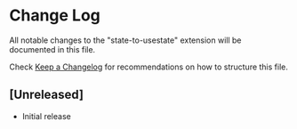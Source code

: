 # Change Log

All notable changes to the "state-to-usestate" extension will be documented in this file.

Check [Keep a Changelog](http://keepachangelog.com/) for recommendations on how to structure this file.

## [Unreleased]

- Initial release